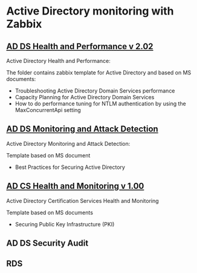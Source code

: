 # Active Directory monitoring with Zabbix  

## [AD DS Health and Performance v 2.02](https://github.com/NikonovAleksei/zabbix/wiki/AD-DS-Health-and-Performance)
Active Directory Health and Performance:

The folder contains zabbix template for Active Directory and based on MS documents:
- Troubleshooting Active Directory Domain Services performance
- Capacity Planning for Active Directory Domain Services
- How to do performance tuning for NTLM authentication by using the MaxConcurrentApi setting

## [AD DS Monitoring and Attack Detection](https://github.com/NikonovAleksei/zabbix/wiki/AD-DS-Monitoring-and-Attack-Detection)
Active Directory Monitoring and Attack Detection:

Template based on MS document 
- Best Practices for Securing Active Directory

## [AD CS Health and Monitoring v 1.00](https://github.com/NikonovAleksei/zabbix/wiki/AD-CS-Health-and-Monitoring)
Active Directory Certification Services Health and Monitoring

Template based on MS documents
- Securing Public Key Infrastructure (PKI)

## AD DS Security Audit

## RDS

